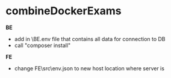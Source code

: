# combineDockerExams

**BE**
- add in \BE\.env file that contains all data for connection to DB
- call "composer install"

**FE**
- change FE\src\env.json to new host location where server is